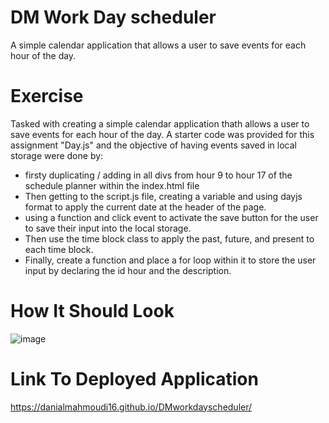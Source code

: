 # DM Work Day scheduler
A simple calendar application that allows a user to save events for each hour of the day.

# Exercise
Tasked with creating a simple calendar application thath allows a user to save events for each hour of the day. 
A starter code was provided for this assignment "Day.js" and the objective of having events saved in local storage were done by:

- firsty duplicating / adding in all divs from hour 9 to hour 17 of the schedule planner within the index.html file
- Then getting to the script.js file, creating a variable and using dayjs format to apply the current date at the header of the page.
- using a function and click event to activate the save button for the user to save their input into the local storage.
- Then use the time block class to apply the past, future, and present to each time block.
- Finally, create a function and place a for loop within it to store the user input by declaring the id hour and the description.

# How It Should Look

![image](https://user-images.githubusercontent.com/122760940/222033786-49f157a6-b23e-40bb-88e1-723aa4b8d848.png)

# Link To Deployed Application

https://danialmahmoudi16.github.io/DMworkdayscheduler/
